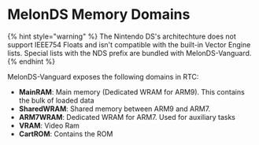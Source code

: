 # MelonDS Memory Domains

{% hint style="warning" %}
The Nintendo DS's architechture does not support IEEE754 Floats and isn't compatible with the built-in Vector Engine lists. Special lists with the NDS prefix are bundled with MelonDS-Vanguard.
{% endhint %}

MelonDS-Vanguard exposes the following domains in RTC:

* **MainRAM**: Main memory \(Dedicated WRAM for ARM9\). This contains the bulk of loaded data
* **SharedWRAM**: Shared memory between ARM9 and ARM7.
* **ARM7WRAM**: Dedicated WRAM for ARM7. Used for auxiliary tasks
* **VRAM**: Video Ram
* **CartROM**: Contains the ROM



